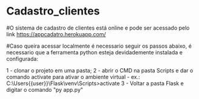 # Cadastro_clientes

#O sistema de cadastro de clientes está online e pode ser acessado pelo link https://appcadatro.herokuapp.com/

#Caso queira acessar localmente é necessario seguir os passos abaixo, é necessario que a ferramenta python esteja devidademente instalada e configurada:

1 - clonar o projeto em uma pasta;
2 - abrir o CMD na pasta Scripts e dar o comando activate para ativar o ambiente virtual - ex.: C:\Users\{{user}}\Flask\venv\Scripts>activate
3 - Voltar a pasta Flask e digitar o comando "py app.py"
